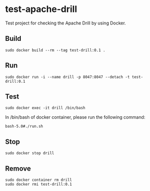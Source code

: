# test-apache-drill

Test project for checking the Apache Drill by using Docker.

## Build
```
sudo docker build --rm --tag test-drill:0.1 .
```

## Run
```
sudo docker run -i --name drill -p 8047:8047 --detach -t test-drill:0.1
```

## Test
```
sudo docker exec -it drill /bin/bash
```
In /bin/bash of docker container, please run the following command:
```
bash-5.0#./run.sh
```

## Stop
```
sudo docker stop drill
```

## Remove
```
sudo docker container rm drill
sudo docker rmi test-drill:0.1
```

